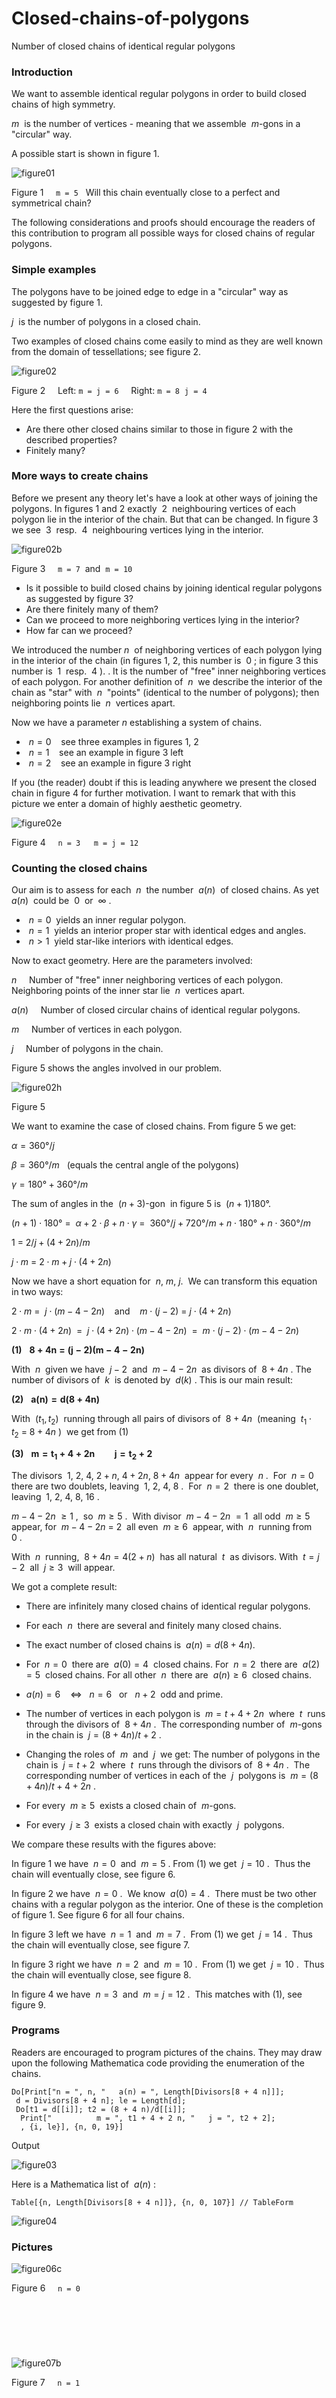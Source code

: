 # Closed-chains-of-polygons
Number of closed chains of identical regular polygons

### Introduction

We want to assemble identical regular polygons in order to build closed chains of high symmetry.

$m~$ is the number of vertices - meaning that we assemble $~m$-gons in a "circular" way.

A possible start is shown in figure 1.

![figure01](https://github.com/maboerg/Closed-chains-of-polygons/assets/88709288/1813d65b-7c50-4dc1-bba9-de354c39c31d)

Figure 1&nbsp;&nbsp;&nbsp;&nbsp;&nbsp;`m = 5`&nbsp;&nbsp; Will this chain eventually close to a perfect and symmetrical chain?

The following considerations and proofs should encourage the readers of this contribution to program all possible ways for closed chains of regular polygons.

### Simple examples

The polygons have to be joined edge to edge in a "circular" way as suggested by figure 1.

$j~$ is the number of polygons in a closed chain.

Two examples of closed chains come easily to mind as they are well known from the domain of tessellations; see figure 2.

![figure02](https://github.com/maboerg/Closed-chains-of-polygons/assets/88709288/d4b2eb65-1436-4163-9e90-f29f7fca8dcc)

Figure 2&nbsp;&nbsp;&nbsp;&nbsp;&nbsp;Left:&nbsp;`m = j = 6`&nbsp;&nbsp;&nbsp;&nbsp;&nbsp;Right:&nbsp;`m = 8`&nbsp;&nbsp;`j = 4`

Here the first questions arise:
- Are there other closed chains similar to those in figure 2 with the described properties?
- Finitely many?

### More ways to create chains

Before we present any theory let's have a look at other ways of joining the polygons. In figures 1 and 2 exactly&nbsp; $2~$ neighbouring vertices of each polygon lie in the interior of the chain. But that can be changed. In figure 3 we see&nbsp; $3~$ resp.&nbsp; $4~$ neighbouring vertices lying in the interior.

![figure02b](https://github.com/maboerg/Closed-chains-of-polygons/assets/88709288/57606683-d43d-4c21-98e1-f14bcf2cb531)

Figure 3&nbsp;&nbsp;&nbsp;&nbsp;&nbsp;`m = 7`&nbsp;&nbsp;and&nbsp;&nbsp;`m = 10`

- Is it possible to build closed chains by joining identical regular polygons as suggested by figure 3?
- Are there finitely many of them?
- Can we proceed to more neighboring vertices lying in the interior?
- How far can we proceed?
  
We introduced the number $n~$ of neighboring vertices of each polygon lying in the interior of the chain (in figures 1, 2, this number is&nbsp; $0~$; in figure 3 this number is&nbsp; $1~$ resp.&nbsp; $4~$).&nbsp;. It is the number of "free" inner neighboring vertices of each polygon. For another definition of&nbsp; $n~$ we describe the interior of the chain as "star" with&nbsp; $n~$ "points" (identical to the number of polygons); then neighboring points lie&nbsp; $n~$ vertices apart.

Now we have a parameter $n$ establishing a system of chains. 

- $~n = 0$&nbsp;&nbsp;&nbsp;&nbsp;see three examples in figures 1, 2
- $~n = 1$&nbsp;&nbsp;&nbsp;&nbsp;see an example in figure 3 left
- $~n = 2$&nbsp;&nbsp;&nbsp;&nbsp;see an example in figure 3 right

If you (the reader) doubt if this is leading anywhere we present the closed chain in figure 4 for further motivation. I want to remark that with this picture we enter a domain of highly aesthetic geometry.

![figure02e](https://github.com/maboerg/Closed-chains-of-polygons/assets/88709288/86325691-f641-4227-887f-f210b5cdca06)

Figure 4&nbsp;&nbsp;&nbsp;&nbsp;&nbsp;`n = 3   m = j = 12`

### Counting the closed chains

Our aim is to assess for each&nbsp; $n~$ the number&nbsp; $a(n)$&nbsp; of closed chains. As yet&nbsp; $a(n)$&nbsp; could be&nbsp; $0~$ or&nbsp; $\infty~$.

- $~n = 0$&nbsp;&nbsp;yields an inner regular polygon.
- $~n = 1$&nbsp;&nbsp;yields an interior proper star with identical edges and angles.
- $~n \gt 1$&nbsp;&nbsp;yield star-like interiors with identical edges.

Now to exact geometry. Here are the parameters involved:

$n$&nbsp;&nbsp;&nbsp;&nbsp;&nbsp;Number of "free" inner neighboring vertices of each polygon. Neighboring points of the inner star lie&nbsp; $n~$ vertices apart.

$a(n)$&nbsp;&nbsp;&nbsp;&nbsp;&nbsp;Number of closed circular chains of identical regular polygons.

$m$&nbsp;&nbsp;&nbsp;&nbsp;&nbsp;Number of vertices in each polygon.

$j$&nbsp;&nbsp;&nbsp;&nbsp;&nbsp;Number of polygons in the chain.

Figure 5 shows the angles involved in our problem.

![figure02h](https://github.com/maboerg/Closed-chains-of-polygons/assets/88709288/f1d5c28b-d545-4394-94f9-b7fc035ee257)

Figure 5

We want to examine the case of closed chains. From figure 5 we get:

$\alpha = 360°/j$

$\beta = 360°/m$ &nbsp;&nbsp;(equals the central angle of the polygons)

$\gamma = 180° + 360°/m$

The sum of angles in the&nbsp; $(n+3)$-gon&nbsp; in figure 5 is&nbsp; $(n+1) 180°$.

$(n+1)\cdot 180°~=$&nbsp; $\alpha + 2\cdot\beta + n\cdot \gamma~=$&nbsp; $360°/j + 720°/m + n\cdot180° + n\cdot 360°/m$

$1~=~2/j + (4+2n)/m$

$j\cdot m~=~2\cdot m + j\cdot (4+2n)$

Now we have a short equation for&nbsp; $n,~m,~j$.&nbsp; We can transform this equation in two ways:

$2\cdot m~=$&nbsp; $j\cdot (m-4-2n)$ &nbsp;&nbsp;&nbsp;and&nbsp;&nbsp;&nbsp; $m\cdot (j-2)~=~j\cdot (4+2n)$

$2\cdot m\cdot (4+2n)$&nbsp; $=$&nbsp; $j\cdot (4+2n)\cdot (m-4-2n)$&nbsp; $=$&nbsp; $m\cdot (j-2)\cdot (m-4-2n)$

$\mathbf{(1)}$ &nbsp; $\mathbf{8 + 4n~=~(j-2)(m-4-2n)}$

With&nbsp; $n~$ given we have&nbsp; $j-2~$ and&nbsp; $m - 4 - 2n~$ as divisors of&nbsp; $8+4n~$. The number of divisors of&nbsp; $k~$ is denoted by&nbsp; $d(k)$ .
This is our main result:

$\mathbf{(2)}$ &nbsp; $\mathbf{a(n) = d(8 + 4n)}$

With&nbsp; $(t_1, t_2)$ &nbsp;running through all pairs of divisors of&nbsp; $8+4n~$ (meaning&nbsp; $t_1\cdot t_2~=~8 + 4n$&nbsp;)&nbsp; we get from (1)

$\mathbf{(3)}$ &nbsp; $\mathbf{m = t_1 + 4 + 2n}$ &nbsp;&nbsp;&nbsp;&nbsp;&nbsp;&nbsp; $\mathbf{j = t_2 + 2}$

The divisors&nbsp; $1,~2,~4,~2+n,~4+2n,~8+4n$&nbsp; appear for every&nbsp; $n$&nbsp;.&nbsp; For&nbsp; $n = 0$&nbsp; there are two doublets, leaving&nbsp; $1,~2,~4,~8$&nbsp;.&nbsp; For&nbsp; $n = 2$&nbsp; there is one doublet, leaving&nbsp; $1,~2,~4,~8,~16$&nbsp;.

$m - 4 - 2n~\ge 1$ ,&nbsp; so&nbsp; $m \ge 5$&nbsp;.&nbsp;  With divisor&nbsp; $m - 4 - 2n~= 1$&nbsp; all odd&nbsp; $m \ge 5$&nbsp; appear, for&nbsp; $m - 4 - 2n~=~2$&nbsp; all even&nbsp; $m \ge 6$&nbsp; appear, with&nbsp; $n$&nbsp; running from&nbsp; $0$&nbsp;.

With&nbsp; $n$&nbsp; running,&nbsp; $8 + 4n = 4(2 + n)$&nbsp; has all natural&nbsp; $t$&nbsp; as divisors. With&nbsp; $t = j - 2$&nbsp; all&nbsp; $j \ge 3$&nbsp; will appear.

We got a complete result:

- There are infinitely many closed chains of identical regular polygons.

- For each&nbsp; $n$&nbsp; there are several and finitely many closed chains.

- The exact number of closed chains is&nbsp; $a(n) = d(8 + 4n)$.

- For&nbsp; $n = 0$&nbsp; there are&nbsp; $a(0) = 4$&nbsp; closed chains. For&nbsp; $n = 2$&nbsp; there are&nbsp; $a(2) = 5$&nbsp; closed chains. For all other&nbsp; $n$&nbsp; there are&nbsp; $a(n) \ge 6$&nbsp; closed chains.

- $a(n) = 6~~~~\Longleftrightarrow~~~ n = 6~~~\text{or}~~~n+2 ~~ \text{odd and prime}$.

- The number of vertices in each polygon is&nbsp; $m = t + 4 + 2n$&nbsp; where&nbsp; $t$&nbsp; runs through the divisors of&nbsp; $8 + 4n$&nbsp;.&nbsp; The corresponding number of&nbsp; $m$-gons in the chain is&nbsp; $j = (8+4n)/t + 2$&nbsp;.

- Changing the roles of&nbsp; $m$&nbsp; and&nbsp; $j$&nbsp; we get: The number of polygons in the chain is&nbsp; $j = t + 2$&nbsp; where&nbsp; $t$&nbsp; runs through the divisors of&nbsp; $8 + 4n$&nbsp;.&nbsp; The corresponding number of vertices in each of the&nbsp; $j$&nbsp; polygons is&nbsp; $m = (8+4n)/t + 4 + 2n$&nbsp;.

- For every&nbsp; $m \ge 5$&nbsp; exists a closed chain of&nbsp; $m$-gons.

- For every&nbsp; $j \ge 3$&nbsp; exists a closed chain with exactly&nbsp; $j$&nbsp; polygons.

We compare these results with the figures above:

In figure 1 we have&nbsp; $n = 0$&nbsp; and&nbsp; $m = 5$&nbsp;. From (1) we get&nbsp; $j = 10$&nbsp;.&nbsp; Thus the chain will eventually close, see figure 6.

In figure 2 we have&nbsp; $n = 0$&nbsp;.&nbsp; We know&nbsp; $a(0) = 4$&nbsp;.&nbsp; There must be two other chains with a regular polygon as the interior. One of these is the completion of figure 1. See figure 6 for all four chains.

In figure 3 left we have&nbsp; $n = 1$&nbsp; and&nbsp; $m = 7$&nbsp;.&nbsp; From (1) we get&nbsp; $j = 14$&nbsp;.&nbsp; Thus the chain will eventually close, see figure 7.

In figure 3 right we have&nbsp; $n = 2$&nbsp; and&nbsp; $m = 10$&nbsp;.&nbsp; From (1) we get&nbsp; $j = 10$&nbsp;.&nbsp; Thus the chain will eventually close, see figure 8.

In figure 4 we have&nbsp; $n = 3$&nbsp; and&nbsp; $m = j = 12$&nbsp;.&nbsp; This matches with (1), see figure 9.

### Programs

Readers are encouraged to program pictures of the chains. They may draw upon the following Mathematica code providing the enumeration of the chains.

```
Do[Print["n = ", n, "   a(n) = ", Length[Divisors[8 + 4 n]]]; 
 d = Divisors[8 + 4 n]; le = Length[d];
 Do[t1 = d[[i]]; t2 = (8 + 4 n)/d[[i]]; 
  Print["          m = ", t1 + 4 + 2 n, "   j = ", t2 + 2];
  , {i, le}], {n, 0, 19}]
 ``` 

Output

![figure03](https://github.com/maboerg/Closed-chains-of-polygons/assets/88709288/0e428ba5-7986-40cd-b8fa-e3c4cd8be78a)

Here is a Mathematica list of&nbsp; $a(n)$&nbsp;:

```
Table[{n, Length[Divisors[8 + 4 n]]}, {n, 0, 107}] // TableForm
```

![figure04](https://github.com/maboerg/Closed-chains-of-polygons/assets/88709288/463cf555-42b3-44ee-a486-c1fb20635833)

### Pictures

![figure06c](https://github.com/maboerg/Closed-chains-of-polygons/assets/88709288/0b2fde28-9d57-4b6e-bd94-23e0ddeb0dcb)

Figure 6&nbsp;&nbsp;&nbsp;&nbsp;&nbsp;`n = 0`

&nbsp;
----------------------------------------------------------------------------------------------------------------------------------------------------------------------------------------------
&nbsp;

![figure07b](https://github.com/maboerg/Closed-chains-of-polygons/assets/88709288/a1daa5fc-5b43-40e1-8ee3-0014abdc5268)

Figure 7&nbsp;&nbsp;&nbsp;&nbsp;&nbsp;`n = 1`

&nbsp;
----------------------------------------------------------------------------------------------------------------------------------------------------------------------------------------------
&nbsp;

![figure08](https://github.com/maboerg/Closed-chains-of-polygons/assets/88709288/a78381ea-862d-4e73-a996-f986ef2eb4b0)

Figure 8&nbsp;&nbsp;&nbsp;&nbsp;&nbsp;`n = 2`

&nbsp;
----------------------------------------------------------------------------------------------------------------------------------------------------------------------------------------------
&nbsp;

![figure09](https://github.com/maboerg/Closed-chains-of-polygons/assets/88709288/cf91c70f-f241-412a-9642-21509dd71c59)

Figure 9&nbsp;&nbsp;&nbsp;&nbsp;&nbsp;`n = 3`

&nbsp;
----------------------------------------------------------------------------------------------------------------------------------------------------------------------------------------------
&nbsp;

The pictures appeal by their symmetry and beauty. We stopped at&nbsp; $n = 3$&nbsp;.&nbsp; With increasing&nbsp; $n$&nbsp; the polygons appear more and more like circles, though some more nice examples can be produced&nbsp; -&nbsp; the reader should try and display them using a suitable program.

The aesthetic value of the chains may be attributed to a variety of notions in art and nature. Some of the notions coming to mind - with some fantasy - are shown in figure 10.

![figure10b](https://github.com/maboerg/Closed-chains-of-polygons/assets/88709288/afa64479-5104-46f5-b9f5-dde45b6f06ed)

Figure 10

The (more or less) star-like interiors of the chains give pleasant pictures in their own way, see figure 11.

![figure11b](https://github.com/maboerg/Closed-chains-of-polygons/assets/88709288/59d90c50-0da3-4b6a-97c4-ab484d5e137f)

Figure 11

### OEIS

The sequence&nbsp; $d(.)$&nbsp; rendering the number of divisors of natural numbers is available in the database OEIS as [A000005](http://oeis.org/A000005)         .

We got&nbsp; $a(n) = d(8 + 4n)$&nbsp; in (2). Remember that&nbsp; $a(n)$&nbsp; starts with&nbsp; $n=0$&nbsp;.&nbsp; See the sequence A000005 with&nbsp; $a(n)$&nbsp; highlighted:

1, 2, 2, 3, 2, 4, 2, $\textbf{4}$, 3, 4, 2, $\textbf{6}$, 2, 4, 4, $\textbf{5}$, 2, 6, 2, $\textbf{6}$, 4, 4, 2, $\textbf{8}$, 3, 4, 4, $\textbf{6}$, 2, 8, 2, $\textbf{6}$, 4, 4, 4, $\textbf{9}$, 2, 4, 4, $\textbf{8}$, 2, 8, 2, $\textbf{6}$, 6, 4, 2, $\textbf{10}$, 3, 6, 4, $\textbf{6}$, 2, 8, 4, $\textbf{8}$, 4, 4, 2, $\textbf{12}$, 2, 4, 6, $\textbf{7}$, 4, 8, 2, $\textbf{6}$, 4, 8, 2, $\textbf{12}$, 2, 4, 6, $\textbf{6}$, 4, 8, 2, $\textbf{10}$, 5, 4, 2, $\textbf{12}$, 4, 4, 4, $\textbf{8}$, 2, 12, 4, $\textbf{6}$, 4, 4, 4, $\textbf{12}$, 2, 6, 6, $\textbf{9}$, 2, 8, 2, $\textbf{8}$




